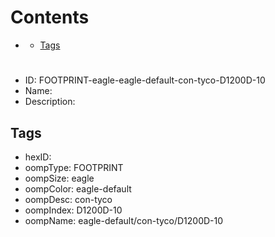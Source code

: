 



Contents
========

* [](#)
	* [Tags](#tags)

# 

- ID: FOOTPRINT-eagle-eagle-default-con-tyco-D1200D-10
- Name: 
- Description: 

## Tags

- hexID: 
- oompType: FOOTPRINT
- oompSize: eagle
- oompColor: eagle-default
- oompDesc: con-tyco
- oompIndex: D1200D-10
- oompName: eagle-default/con-tyco/D1200D-10
